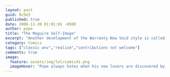 ```yaml
---
layout: post
guid: 0c5e3
published: true
date: 2006-11-30 01:01:01 -0500
author: pope
title: "The Maguire Self-Image"
excerpt: "Another development of the Warranty Now Void style is called into focus in today\'s comic, as Mike tries to submit the model for his own character, while Scott stands true to his beliefs, in his typical fashion."
category: Comics
tags: ["classic wnv","realism","contributions not welcome"]
comments: true 
image:
  feature: assets/img/lol/comic41.png
  imageHover: "Pope always hates when his new lovers are discovered by the group."
---
```


